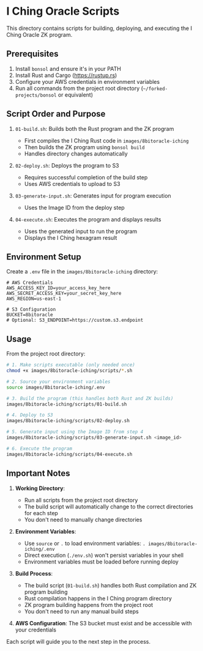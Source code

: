 # I Ching Oracle Scripts

This directory contains scripts for building, deploying, and executing the I Ching Oracle ZK program.

## Prerequisites

1. Install `bonsol` and ensure it's in your PATH
2. Install Rust and Cargo (https://rustup.rs)
3. Configure your AWS credentials in environment variables
4. Run all commands from the project root directory (`~/forked-projects/bonsol` or equivalent)

## Script Order and Purpose

1. `01-build.sh`: Builds both the Rust program and the ZK program
   - First compiles the I Ching Rust code in `images/8bitoracle-iching`
   - Then builds the ZK program using `bonsol build`
   - Handles directory changes automatically

2. `02-deploy.sh`: Deploys the program to S3
   - Requires successful completion of the build step
   - Uses AWS credentials to upload to S3

3. `03-generate-input.sh`: Generates input for program execution
   - Uses the Image ID from the deploy step

4. `04-execute.sh`: Executes the program and displays results
   - Uses the generated input to run the program
   - Displays the I Ching hexagram result

## Environment Setup

Create a `.env` file in the `images/8bitoracle-iching` directory:

```env
# AWS Credentials
AWS_ACCESS_KEY_ID=your_access_key_here
AWS_SECRET_ACCESS_KEY=your_secret_key_here
AWS_REGION=us-east-1

# S3 Configuration
BUCKET=8bitoracle
# Optional: S3_ENDPOINT=https://custom.s3.endpoint
```

## Usage

From the project root directory:

```bash
# 1. Make scripts executable (only needed once)
chmod +x images/8bitoracle-iching/scripts/*.sh

# 2. Source your environment variables
source images/8bitoracle-iching/.env

# 3. Build the program (this handles both Rust and ZK builds)
images/8bitoracle-iching/scripts/01-build.sh

# 4. Deploy to S3
images/8bitoracle-iching/scripts/02-deploy.sh

# 5. Generate input using the Image ID from step 4
images/8bitoracle-iching/scripts/03-generate-input.sh <image_id>

# 6. Execute the program
images/8bitoracle-iching/scripts/04-execute.sh
```

## Important Notes

1. **Working Directory**: 
   - Run all scripts from the project root directory
   - The build script will automatically change to the correct directories for each step
   - You don't need to manually change directories

2. **Environment Variables**: 
   - Use `source` or `.` to load environment variables: `. images/8bitoracle-iching/.env`
   - Direct execution (`./env.sh`) won't persist variables in your shell
   - Environment variables must be loaded before running deploy

3. **Build Process**:
   - The build script (`01-build.sh`) handles both Rust compilation and ZK program building
   - Rust compilation happens in the I Ching program directory
   - ZK program building happens from the project root
   - You don't need to run any manual build steps

4. **AWS Configuration**: The S3 bucket must exist and be accessible with your credentials

Each script will guide you to the next step in the process. 